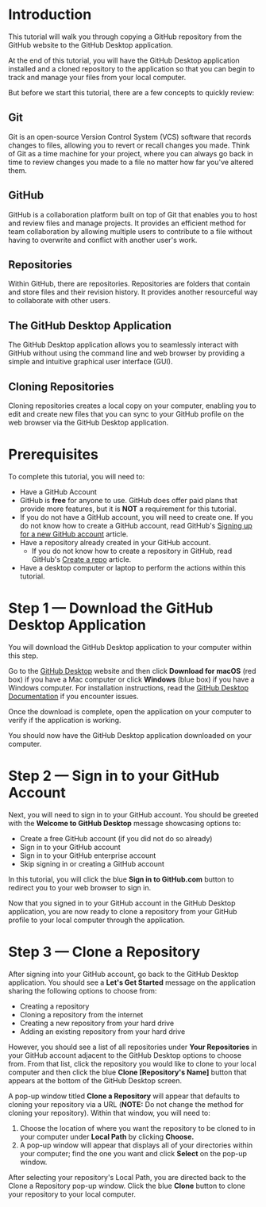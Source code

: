 
# **Introduction**

This tutorial will walk you through copying a GitHub repository from the GitHub website to the GitHub Desktop application.

At the end of this tutorial, you will have the GitHub Desktop application installed and a cloned repository to the application so that you can begin to track and manage your files from your local computer.

But before we start this tutorial, there are a few concepts to quickly review:

## Git
Git is an open-source Version Control System (VCS) software that records changes to files, allowing you to revert or recall changes you made. Think of Git as a time machine for your project, where you can always go back in time to review changes you made to a file no matter how far you've altered them.

## **GitHub**

GitHub is a collaboration platform built on top of Git that enables you to host and review files and manage projects. It provides an efficient method for team collaboration by allowing multiple users to contribute to a file without having to overwrite and conflict with another user's work.

## **Repositories**

Within GitHub, there are repositories. Repositories are folders that contain and store files and their revision history. It provides another resourceful way to collaborate with other users.

## **The GitHub Desktop Application**

The GitHub Desktop application allows you to seamlessly interact with GitHub without using the command line and web browser by providing a simple and intuitive graphical user interface (GUI).

## **Cloning Repositories**

Cloning repositories creates a local copy on your computer, enabling you to edit and create new files that you can sync to your GitHub profile on the web browser via the GitHub Desktop application.

# **Prerequisites**

To complete this tutorial, you will need to:

 - Have a GitHub Account
 - GitHub is **free** for anyone to use. GitHub does offer paid plans that provide more features, but it is **NOT** a requirement for this tutorial.
 - If you do not have a GitHub account, you will need to create one. If you do not know how to create a GitHub account, read GitHub's [Signing up for a new GitHub account](https://docs.github.com/en/get-started/signing-up-for-github/signing-up-for-a-new-github-account) article.
 - Have a repository already created in your GitHub account.
	 - If you do not know how to create a repository in GitHub, read GitHub's [Create a repo](https://docs.github.com/en/get-started/quickstart/create-a-repo) article.
 - Have a desktop computer or laptop to perform the actions within this tutorial.

# **Step 1 — Download the GitHub Desktop Application**

You will download the GitHub Desktop application to your computer within this step.

Go to the [GitHub Desktop](https://desktop.github.com/) website and then click **Download for macOS** (red box) if you have a Mac computer or click **Windows** (blue box) if you have a Windows computer. For installation instructions, read the [GitHub Desktop Documentation](https://docs.github.com/en/desktop) if you encounter issues.

Once the download is complete, open the application on your computer to verify if the application is working.

You should now have the GitHub Desktop application downloaded on your computer.

# **Step 2 — Sign in to your GitHub Account**

Next, you will need to sign in to your GitHub account. You should be greeted with the **Welcome to GitHub Desktop** message showcasing options to:

 - Create a free GitHub account (if you did not do so already)
 - Sign in to your GitHub account
 - Sign in to your GitHub enterprise account
 - Skip signing in or creating a GitHub account

In this tutorial, you will click the blue **Sign in to GitHub.com** button to redirect you to your web browser to sign in.

Now that you signed in to your GitHub account in the GitHub Desktop application, you are now ready to clone a repository from your GitHub profile to your local computer through the application.

# Step 3 — Clone a Repository

After signing into your GitHub account, go back to the GitHub Desktop application. You should see a **Let's Get Started** message on the application sharing the following options to choose from:

 - Creating a repository
 - Cloning a repository from the internet
 - Creating a new repository from your hard drive
 - Adding an existing repository from your hard drive

 However, you should see a list of all repositories under **Your Repositories** in your GitHub account adjacent to the GitHub Desktop options to choose from. From that list, click the repository you would like to clone to your local computer and then click the blue **Clone [Repository's Name]** button that appears at the bottom of the GitHub Desktop screen.

A pop-up window titled **Clone a Repository** will appear that defaults to cloning your repository via a URL (**NOTE:** Do not change the method for cloning your repository). Within that window, you will need to:

 1. Choose the location of where you want the repository to be cloned to in your computer under **Local Path** by clicking **Choose.**  
 2. A pop-up window will appear that displays all of your directories within your computer; find the one you want and click **Select** on the pop-up window.

 After selecting your repository's Local Path, you are directed back to the Clone a Repository pop-up window. Click the blue **Clone** button to clone your repository to your local computer.
